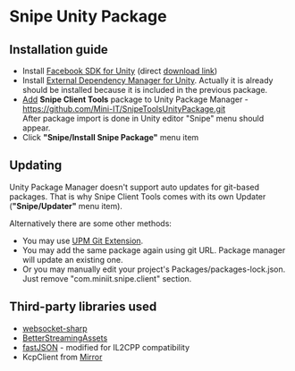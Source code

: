 # Snipe Unity Package


## Installation guide

* Install [Facebook SDK for Unity](https://developers.facebook.com/docs/unity/) (direct [download link](https://origincache.facebook.com/developers/resources/?id=FacebookSDK-current.zip))
* Install [External Dependency Manager for Unity](https://github.com/googlesamples/unity-jar-resolver). Actually it is already should be installed because it is included in the previous package.
* [Add](https://docs.unity3d.com/Manual/upm-ui-giturl.html) <b>Snipe Client Tools</b> package to Unity Package Manager - https://github.com/Mini-IT/SnipeToolsUnityPackage.git <br />
After package import is done in Unity editor "Snipe" menu should appear.
* Click <b>"Snipe/Install Snipe Package"</b> menu item

## Updating

Unity Package Manager doesn't support auto updates for git-based packages. That is why Snipe Client Tools comes with its own Updater (<b>"Snipe/Updater"</b> menu item).

Alternatively there are some other methods:
* You may use [UPM Git Extension](https://github.com/mob-sakai/UpmGitExtension).
* You may add the same package again using git URL. Package manager will update an existing one.
* Or you may manually edit your project's Packages/packages-lock.json. Just remove "com.miniit.snipe.client" section.

## Third-party libraries used

* [websocket-sharp](https://github.com/sta/websocket-sharp)
* [BetterStreamingAssets](https://github.com/gwiazdorrr/BetterStreamingAssets)
* [fastJSON](https://github.com/mgholam/fastJSON) - modified for IL2CPP compatibility
* KcpClient from [Mirror](https://github.com/vis2k/Mirror)
